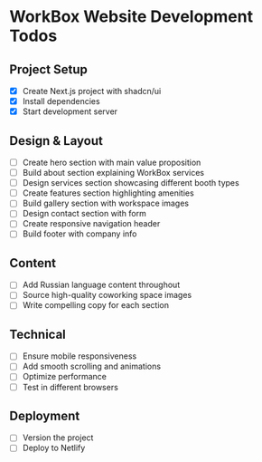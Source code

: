 # WorkBox Website Development Todos

## Project Setup
- [x] Create Next.js project with shadcn/ui
- [x] Install dependencies
- [x] Start development server

## Design & Layout
- [ ] Create hero section with main value proposition
- [ ] Build about section explaining WorkBox services
- [ ] Design services section showcasing different booth types
- [ ] Create features section highlighting amenities
- [ ] Build gallery section with workspace images
- [ ] Design contact section with form
- [ ] Create responsive navigation header
- [ ] Build footer with company info

## Content
- [ ] Add Russian language content throughout
- [ ] Source high-quality coworking space images
- [ ] Write compelling copy for each section

## Technical
- [ ] Ensure mobile responsiveness
- [ ] Add smooth scrolling and animations
- [ ] Optimize performance
- [ ] Test in different browsers

## Deployment
- [ ] Version the project
- [ ] Deploy to Netlify
